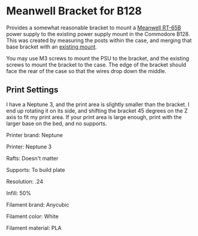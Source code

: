 # Meanwell Bracket for B128

Provides a somewhat reasonable bracket to mount a 
[Meanwell RT-65B](https://www.meanwell.com/productPdf.aspx?i=484)
power supply to the existing power supply mount in the Commodore B128. This was
created by measuring the posts within the case, and merging that base bracket
with an [existing mount](https://www.thingiverse.com/thing:4789768).

You may use M3 screws to mount the PSU to the bracket, and the existing screws
to mount the bracket to the case. The edge of the bracket should face the rear
of the case so that the wires drop down the middle.

## Print Settings

I have a Neptune 3, and the print area is slightly smaller than the bracket. I
end up rotating it on its side, and shifting the bracket 45 degrees on the Z
axis to fit my print area. If your print area is large enough, print with the
larger base on the bed, and no supports.

Printer brand: Neptune

Printer: Neptune 3

Rafts: Doesn't matter

Supports: To build plate

Resolution: .24

Infill: 50%

Filament brand: Anycubic

Filament color: White

Filament material: PLA
